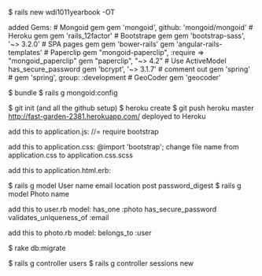 $ rails new wdi1011yearbook -OT

added Gems:
	# Mongoid gem
		gem 'mongoid', github: 'mongoid/mongoid'
	# Heroku gem
		gem 'rails_12factor'
	# Bootstrape gem
		gem 'bootstrap-sass', '~> 3.2.0'
	# SPA pages gem
		gem 'bower-rails'
		gem 'angular-rails-templates'
	# Paperclip
		gem "mongoid-paperclip", :require => "mongoid_paperclip"
		gem "paperclip", "~> 4.2"
	# Use ActiveModel has_secure_password
		gem 'bcrypt', '~> 3.1.7'
	# comment out gem 'spring'
	# gem 'spring',        group: :development
 	# GeoCoder
		gem 'geocoder'

$ bundle 
$ rails g mongoid:config

$ git init (and all the github setup)
$ heroku create
$ git push heroku master
	http://fast-garden-2381.herokuapp.com/ deployed to Heroku

add this to application.js:
	//= require bootstrap

add this to application.css:
	@import 'bootstrap';
		change file name from application.css to application.css.scss

add this to application.html.erb:
	<script src="http://ajax.googleapis.com/ajax/libs/jquery/1.11.1/jquery.min.js"></script>
	<link href="//netdna.bootstrapcdn.com/bootstrap/3.0.0/css/bootstrap-glyphicons.css" rel="stylesheet">

$ rails g model User name email location post password_digest 
$ rails g model Photo name

add this to user.rb model:
	has_one :photo
	has_secure_password
	validates_uniqueness_of :email

add this to photo.rb model:
	belongs_to :user

$ rake db:migrate

$ rails g controller users
$ rails g controller sessions new


